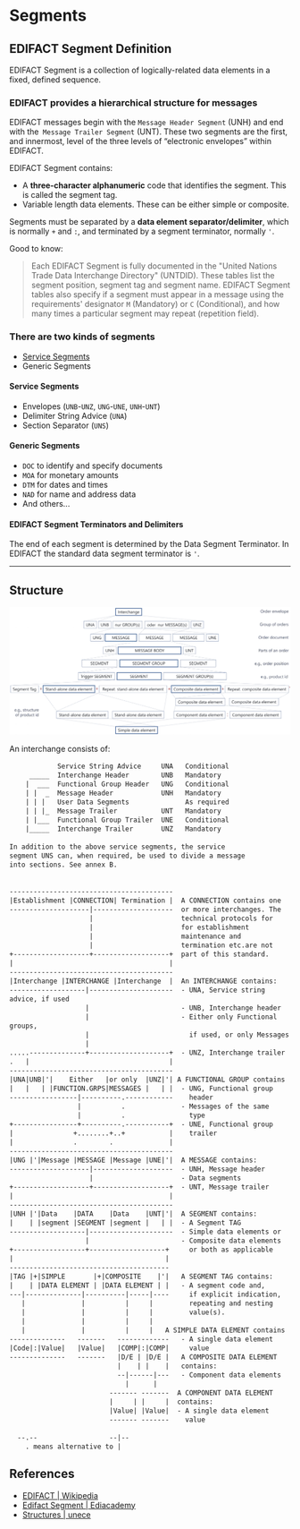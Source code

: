 # Segments

## EDIFACT Segment Definition

EDIFACT Segment is a collection of logically-related data elements in a fixed, defined sequence. 

### EDIFACT provides a hierarchical structure for messages
 
EDIFACT messages begin with the `Message Header Segment` (UNH) and end with the` Message Trailer Segment` (UNT). 
These two segments are the first, and innermost, level of the three levels of “electronic envelopes” within EDIFACT.

EDIFACT Segment contains:

* A **three-character alphanumeric** code that identifies the segment. This is called the segment tag.
* Variable length data elements. These can be either simple or composite.

Segments must be separated by a **data element separator/delimiter**, which is normally `+` and `:`, and 
terminated by a segment terminator, normally `'`.

Good to know: 

> Each EDIFACT Segment is fully documented in the "United Nations Trade Data Interchange Directory" (UNTDID). 
These tables list the segment position, segment tag and segment name. 
EDIFACT Segment tables also specify if a segment must appear in a message using the requirements' designator
`M` (Mandatory) or `C` (Conditional), and how many times a particular segment may repeat (repetition field).

### There are two kinds of segments

* [Service Segments](service-segments-spec.md)
* Generic Segments

#### Service Segments

* Envelopes (`UNB`-`UNZ`, `UNG`-`UNE`, `UNH`-`UNT`)
* Delimiter String Advice (`UNA`)
* Section Separator (`UNS`)

#### Generic Segments

* `DOC` to identify and specify documents
* `MOA` for monetary amounts
* `DTM` for dates and times
* `NAD` for name and address data
* And others...

#### EDIFACT Segment Terminators and Delimiters

The end of each segment is determined by the Data Segment Terminator. 
In EDIFACT the standard data segment terminator is `'`.
 
---
## Structure

![Image of the EDIFACT structure](EDIFACT-structure.png)

An interchange consists of:

```
            Service String Advice     UNA   Conditional
     _____  Interchange Header        UNB   Mandatory
    |  ___  Functional Group Header   UNG   Conditional
    | |  _  Message Header            UNH   Mandatory
    | | |   User Data Segments              As required
    | | |_  Message Trailer           UNT   Mandatory
    | |___  Functional Group Trailer  UNE   Conditional
    |_____  Interchange Trailer       UNZ   Mandatory

In addition to the above service segments, the service
segment UNS can, when required, be used to divide a message
into sections. See annex B.


-----------------------------------------
|Establishment |CONNECTION| Termination |  A CONNECTION contains one
--------------------|--------------------  or more interchanges. The
                    |                      technical protocols for
                    |                      for establishment
                    |                      maintenance and
                    |                      termination etc.are not
+-------------------+-------------------+  part of this standard.
|                                       |
-----------------------------------------
|Interchange |INTERCHANGE |Interchange  |  An INTERCHANGE contains:
-------------------|---------------------  - UNA, Service string advice, if used
                   |                       - UNB, Interchange header
                   |                       - Either only Functional groups, 
                   |                         if used, or only Messages
                   |
.....--------------+--------------------+  - UNZ, Interchange trailer
.   |                                   |
-----------------------------------------
|UNA|UNB|'|    Either   |or only  |UNZ|'| A FUNCTIONAL GROUP contains
|   |   | |FUNCTION.GRPS|MESSAGES |   | |  - UNG, Functional group
-----------------|----------.------------    header
                 |          .              - Messages of the same
                 |          .                type
+----------------+----------.-----------+  - UNE, Functional group
|               +........+..+           |    trailer
|               .        .              |
-----------------------------------------
|UNG |'|Message |MESSAGE |Message |UNE|'|  A MESSAGE contains:
--------------------|--------------------  - UNH, Message header
                    |                      - Data segments
+-------------------+-------------------+  - UNT, Message trailer
|                                       |
-----------------------------------------
|UNH |'|Data    |DATA    |Data    |UNT|'|  A SEGMENT contains:
|    | |segment |SEGMENT |segment |   | |  - A Segment TAG
-------------------|---------------------  - Simple data elements or
                   |                       - Composite data elements
+------------------+-------------------+     or both as applicable
|                                      |
----------------------------------------
|TAG |+|SIMPLE       |+|COMPOSITE    |'|   A SEGMENT TAG contains:
|    | |DATA ELEMENT | |DATA ELEMENT | |   - A segment code and,
---|--------------|----------|-----|----     if explicit indication,
   |              |          |     |         repeating and nesting
   |              |          |     |         value(s). 
   |              |          |     |
   |              |          |     |   A SIMPLE DATA ELEMENT contains
--------------   -------   -------------   - A single data element
|Code|:|Value|   |Value|   |COMP|:|COMP|     value
--------------   -------   |D/E | |D/E |   A COMPOSITE DATA ELEMENT
                           |    | |    |   contains:
                           --|------|---   - Component data elements
                             |      |
                         ------- -------  A COMPONENT DATA ELEMENT
                         |     | |     |  contains:
                         |Value| |Value|  - A single data element
                         ------- -------    value

  --.--                  --|--
    . means alternative to |
```

## References

* [EDIFACT | Wikipedia](https://en.wikipedia.org/wiki/EDIFACT)
* [Edifact Segment | Ediacademy](https://ediacademy.com/blog/edifact-segment/)
* [Structures | unece](http://www.unece.org/fileadmin/DAM/trade/edifact/untdid/d422_s.htm#structures)
